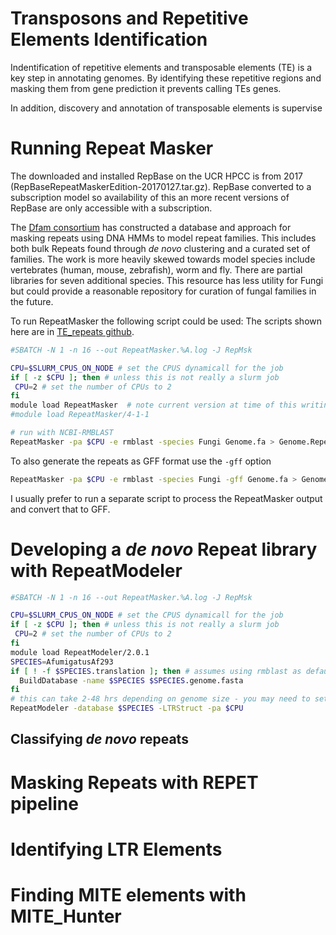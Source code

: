 # Transposons and Repetitive Elements Identification

Indentification of repetitive elements and transposable elements (TE) is a key step in annotating genomes.
By identifying these repetitive regions and masking them from gene prediction it prevents calling TEs genes.

In addition, discovery and annotation of transposable elements is supervise

# Running Repeat Masker

The downloaded and installed RepBase on the UCR HPCC is from 2017 (RepBaseRepeatMaskerEdition-20170127.tar.gz). RepBase converted to a subscription model so availability of this an more recent versions of RepBase are only accessible with a subscription.

The [Dfam consortium](https://www.dfam.org/home) has constructed a database and approach for masking repeats using DNA HMMs to model repeat families. This includes both bulk Repeats found through *de novo* clustering and a curated set of families. The work is more heavily skewed towards model species include vertebrates (human, mouse, zebrafish), worm  and fly. There are partial libraries for seven additional species. This resource has less utility for Fungi but could provide a reasonable repository for curation of fungal families in the future.

To run RepeatMasker the following script could be used:
The scripts shown here are in [TE_repeats github](https://github.com/stajichlab/tutorials/tree/main/examples/Genomics/TE_repeats).

```bash
#SBATCH -N 1 -n 16 --out RepeatMasker.%A.log -J RepMsk

CPU=$SLURM_CPUS_ON_NODE # set the CPUS dynamicall for the job
if [ -z $CPU ]; then # unless this is not really a slurm job
 CPU=2 # set the number of CPUs to 2
fi
module load RepeatMasker  # note current version at time of this writing was 4-1-1 to load that specific version:
#module load RepeatMasker/4-1-1

# run with NCBI-RMBLAST
RepeatMasker -pa $CPU -e rmblast -species Fungi Genome.fa > Genome.RepeatMasker.log
```

To also generate the repeats as GFF format use the `-gff` option
```bash
RepeatMasker -pa $CPU -e rmblast -species Fungi -gff Genome.fa > Genome.RepeatMasker.log
```

I usually prefer to run a separate script to process the RepeatMasker output and convert that to GFF.

# Developing a *de novo* Repeat library with RepeatModeler

```bash
#SBATCH -N 1 -n 16 --out RepeatMasker.%A.log -J RepMsk

CPU=$SLURM_CPUS_ON_NODE # set the CPUS dynamicall for the job
if [ -z $CPU ]; then # unless this is not really a slurm job
 CPU=2 # set the number of CPUs to 2
fi
module load RepeatModeler/2.0.1
SPECIES=AfumigatusAf293
if [ ! -f $SPECIES.translation ]; then # assumes using rmblast as default
  BuildDatabase -name $SPECIES $SPECIES.genome.fasta
fi
# this can take 2-48 hrs depending on genome size - you may need to set job running
RepeatModeler -database $SPECIES -LTRStruct -pa $CPU
```

## Classifying *de novo* repeats


# Masking Repeats with REPET pipeline

# Identifying LTR Elements

# Finding MITE elements with MITE_Hunter
